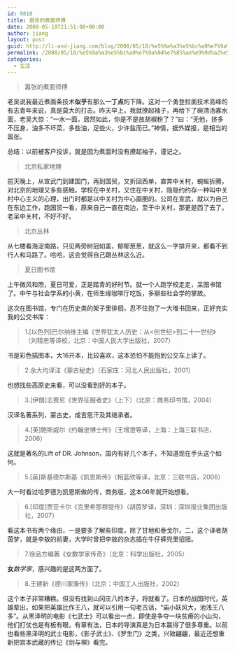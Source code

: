 ```yaml
---
id: 9818
title: 嚣张的煮面师傅
date: 2008-05-18T21:51:00+00:00
author: jiang
layout: post
guid: http://li-and-jiang.com/blog/2008/05/18/%e5%9a%a3%e5%bc%a0%e7%9a%84%e7%85%ae%e9%9d%a2%e5%b8%88%e5%82%85/
permalink: /2008/05/18/%e5%9a%a3%e5%bc%a0%e7%9a%84%e7%85%ae%e9%9d%a2%e5%b8%88%e5%82%85/
categories:
  - 生活
---
```

> 嚣张的煮面师傅

老吴说我最近煮面条技术**似乎**有那么**一丁点**的下降。这对一个勇登拉面技术高峰的有志青年来说，真是莫大的打击。昨天早上，我就撩起袖子，再给下了碗清汤寡水面，老吴大惊：“一水一面，居然如此，你是不是放胡椒粉了？”曰：“无他，挤多不压身，油多不坏菜，多些油，足些火，少许盐而已。”神情，据外媒报，是相当的嚣张。 

总结：以前被客户投诉，就是因为煮面时没有撩起袖子，谨记之。
  


> 北京私家地理

前天晚上，从宣武门到建国门，再到国贸，又折回西单，直奔中关村，蜿蜒折腾，对北京的地理又多些感触。学校在中关村，又住在中关村，隐隐约约存一种叫中关村中心主义的心理，出门时都是以中关村为中心画圈的。公司在宣武，就以为自己在东边工作，跑国贸一看，原来自己一直在南边，至于中关村，那更是西了去了。老呆中关村，不好不好。
  


> 北京丛林

从七楼看海淀南路，只见两旁树冠如盖，郁郁葱葱，就这么一字排开来，都看不到行人和马路了。哈哈，这会觉得自己跟丛林这么近。
  


> 夏日图书馆

上午微风和煦，夏日可爱，正是踏青的好时节。就一个人跑学校走走，呆图书馆了。中午与社会学系的小黄，在师生缘咖啡厅吃饭，多聊些社会学的掌故。 

这次在图书馆，专门在历史类的架子里徘徊，忍不住抱了一大堆书回来，正好充实我的公交书库：
  


> 1.[以色列]巴尔纳维主编《世界犹太人历史：从<创世纪>到二十一世纪》（刘精忠等译校，北京：中国人民大学出版社，2007）

书是彩色插图本，大16开本，比较喜欢，这本恐怕不能抱到公交车上读了。
  


> 2.余大均译注《蒙古秘史》（石家庄：河北人民出版社，2001）

也想找些高原史来看，可以没看到好的本子。
  


> 3.[伊朗]志费尼《世界征服者史》（上下）（北京：商务印书馆，2004）

汉译名著系列，蒙古史，成吉思汗及其继承者。
  


> 4.[英]鲍斯威尔《约翰逊博士传》（王增澄等译，上海：上海三联书店，2006）

这就是著名的Lift of DR. Johnson，国内有好几个本子，不知道现在手头这个如何。
  


> 5.[英]斯基德尔斯基《凯恩斯传》（相蓝欣等译，北京：三联书店，2006）

大一时看过哈罗德为凯恩斯做的传，商务版，这本06年就开始想看。
  


> 6.[印度]贾亚卡尔《克里希那穆提传》（胡茵梦译，深圳：深圳报业集团出版社，2007）

看这本书有两个缘由，一是要多了解些印度，除了甘地和泰戈尔，二，这个译者胡茵梦，就是李敖的前妻，大学时曾把李敖的杂志插在牛仔裤兜里招摇。
  


> 7.徐品方编著《女数学家传奇》（北京：科学出版社，2005）

**女**_数学家_，感兴趣的是这两方面了。
  


> 8.王建新《德川家康传》（北京：中国工人出版社，2002）

这个本子非常糟糕。但没有找到山冈庄八的本子，将就看了。日本的战国时代，英雄辈出，如果把英雄比作王八，就可以引用一句老古话，“庙小妖风大，池浅王八多”。从黑泽明的电影《七武士》可以看出一点，即使是争夺一块贫瘠的小山沟，他们打仗也是有板有眼，有章有法，日本的导演真是为日本赢得了很多尊重。以前也看些黑泽明的武士电影，《影子武士》、《罗生门》之类，兴致翩翩，最近还想重新把宫本武藏的传记《剑与禅》看完。